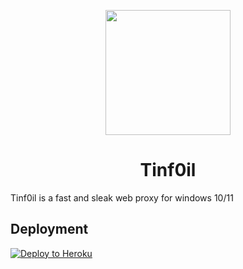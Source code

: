 <p align="center"><img src="https://github.com/Aluminum-Depot/Tinf0il/blob/main/Ultraviolet-Static/public/uv.png" height="200"></p>

<h1 align="center">Tinf0il</h1>

Tinf0il is a fast and sleak web proxy for windows 10/11

## Deployment

[![Deploy to Heroku](https://github.com/Aluminum-Depot/Tinf0il/blob/main/button.svg)](https://tinf0il.tech)
